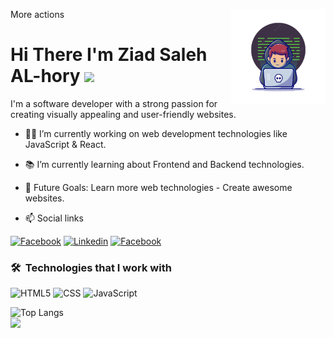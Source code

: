 <img align="right" src="https://raw.githubusercontent.com/mohamedelkashef15/mohamedelkashef15/main/github-profile.png" width="30%">More actions
<h1>
  Hi There I'm Ziad Saleh AL-hory
  <img src="https://media.giphy.com/media/hvRJCLFzcasrR4ia7z/giphy.gif" width="28">
</h1>
<p>
I'm a software developer with a strong passion for creating visually appealing and user-friendly websites. 
</p>

- 👨‍💻 I’m currently working on web development technologies like JavaScript & React.
- 📚 I’m currently learning about Frontend and Backend technologies.
- 🎯 Future Goals: Learn more web technologies - Create awesome websites.

- 📫 Social links
<p>
<a href="https://www.facebook.com/ziad.alhorri"><img
    src="https://img.shields.io/badge/-Facebook-3b5998?style=flat&logo=facebook&logoColor=white" alt="Facebook"></a>
<a href="https://www.linkedin.com/in/ziad-saleh-alhori-a53235291/"><img
    src="https://img.shields.io/badge/-Linkedin-0072b1?style=flat&logo=linkedin&logoColor=white" alt="Linkedin"></a>
<a href="https://www.instagram.com/ziadalhorri/"><img
    src="https://img.shields.io/badge/-Instagram-d62976?style=flat&logo=instagram&logoColor=white"
    alt="Facebook"></a>
</p>

### 🛠 &nbsp;Technologies that I work with
![HTML5](https://img.shields.io/badge/-HTML5-000000?style=flat&logo=html5)
![CSS](https://img.shields.io/badge/-CSS-000000?style=flat&logo=css3)
![JavaScript](https://img.shields.io/badge/-JavaScript-000000?style=flat&logo=javascript)
<!--![TypeScript](https://img.shields.io/badge/-TypeScript-000000?style=flat&logo=typescript)
![ReactJs](https://img.shields.io/badge/-ReactJs-000000?style=flat&logo=react)
![WordPress](https://img.shields.io/badge/-WordPress-000000?style=flat&logo=wordpress)-->

<!--[Top Langs](https://github-readme-stats.vercel.app/api/top-langs/?username=ziadsaleh123&hide_progress=true)-->
<!-- ![Top Langs](https://github-readme-stats.vercel.app/api/top-langs/?username=mohamedelkashef15&layout=compact) -->
<!-- ![Top Langs](https://github-readme-stats.vercel.app/api/top-langs/?username=mohamedelkashef15&hide_progress=true) -->
![Top Langs](https://github-readme-stats.vercel.app/api/top-langs/?username=ziadsaleh123_weight=0.5&count_weight=0.5)
<br>
<a href="https://komarev.com/ghpvc/?username=https://github.com/ziadsaleh123&style=for-the-badge">
    <img src="https://komarev.com/ghpvc/?username=https://github.com/ziadsaleh123&style=for-the-badge">

